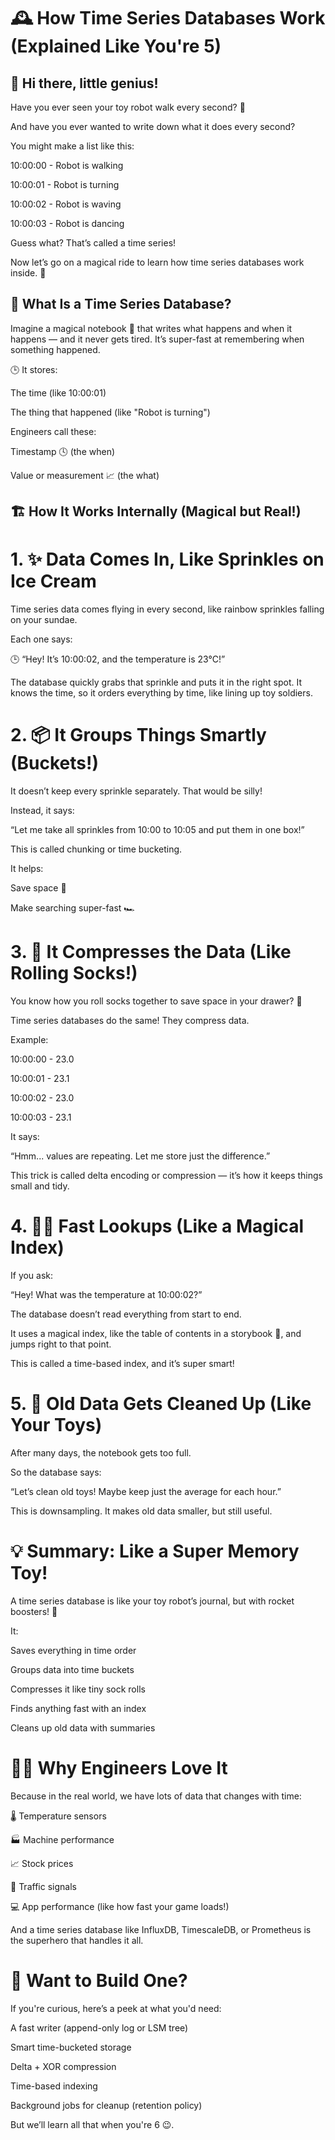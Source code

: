 # 🕰️ How Time Series Databases Work (Explained Like You're 5)



## 👋 Hi there, little genius!

Have you ever seen your toy robot walk every second? 🧸

 And have you ever wanted to write down what it does every second?

You might make a list like this:



10:00:00 - Robot is walking  

10:00:01 - Robot is turning  

10:00:02 - Robot is waving  

10:00:03 - Robot is dancing  



Guess what? That’s called a time series!

Now let’s go on a magical ride to learn how time series databases work inside. 🎢



## 🧠 What Is a Time Series Database?



Imagine a magical notebook 📓 that writes what happens and when it happens — and it never gets tired. It’s super-fast at remembering when something happened.

🕒 It stores:

The time (like 10:00:01)

The thing that happened (like "Robot is turning")

Engineers call these:

Timestamp 🕓 (the when)

Value or measurement 📈 (the what)

## 🏗️ How It Works Internally (Magical but Real!)

# 1. ✨ Data Comes In, Like Sprinkles on Ice Cream

Time series data comes flying in every second, like rainbow sprinkles falling on your sundae.

 Each one says:

 🕒 “Hey! It’s 10:00:02, and the temperature is 23°C!”

The database quickly grabs that sprinkle and puts it in the right spot. It knows the time, so it orders everything by time, like lining up toy soldiers.

# 2. 📦 It Groups Things Smartly (Buckets!)

It doesn’t keep every sprinkle separately. That would be silly!

 Instead, it says:

“Let me take all sprinkles from 10:00 to 10:05 and put them in one box!”

This is called chunking or time bucketing.

It helps:

Save space 💾

Make searching super-fast 🏎️

# 3. 🔡 It Compresses the Data (Like Rolling Socks!)

You know how you roll socks together to save space in your drawer? 🧦

Time series databases do the same! They compress data.

Example:


10:00:00 - 23.0  

10:00:01 - 23.1  

10:00:02 - 23.0  

10:00:03 - 23.1  

It says:

“Hmm... values are repeating. Let me store just the difference.”

This trick is called delta encoding or compression — it’s how it keeps things small and tidy.

# 4. 🕵️‍♂️ Fast Lookups (Like a Magical Index)

If you ask:

“Hey! What was the temperature at 10:00:02?”

The database doesn’t read everything from start to end.

It uses a magical index, like the table of contents in a storybook 📖, and jumps right to that point.

This is called a time-based index, and it’s super smart!

# 5. 🧹 Old Data Gets Cleaned Up (Like Your Toys)

After many days, the notebook gets too full.

So the database says:

“Let’s clean old toys! Maybe keep just the average for each hour.”

This is downsampling. It makes old data smaller, but still useful.

# 💡 Summary: Like a Super Memory Toy!

A time series database is like your toy robot’s journal, but with rocket boosters! 🚀

It:

Saves everything in time order

Groups data into time buckets

Compresses it like tiny sock rolls

Finds anything fast with an index

Cleans up old data with summaries

# 👨‍🔧 Why Engineers Love It

Because in the real world, we have lots of data that changes with time:

🌡️ Temperature sensors

🏭 Machine performance

📈 Stock prices

🚦 Traffic signals

💻 App performance (like how fast your game loads!)

And a time series database like InfluxDB, TimescaleDB, or Prometheus is the superhero that handles it all.

# 🚀 Want to Build One?

If you're curious, here’s a peek at what you'd need:

A fast writer (append-only log or LSM tree)

Smart time-bucketed storage

Delta + XOR compression

Time-based indexing

Background jobs for cleanup (retention policy)

But we’ll learn all that when you're 6 😉.